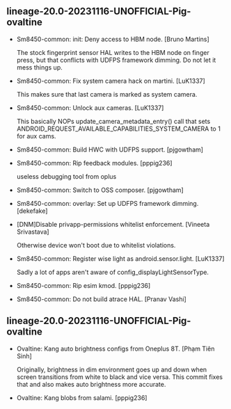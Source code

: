 lineage-20.0-20231116-UNOFFICIAL-Pig-ovaltine
------------
- Sm8450-common: init: Deny access to HBM node. [Bruno Martins]

  The stock fingerprint sensor HAL writes to the HBM node on finger press,
  but that conflicts with UDFPS framework dimming. Do not let it mess
  things up.
- Sm8450-common: Fix system camera hack on martini. [LuK1337]

  This makes sure that last camera is marked as system camera.
- Sm8450-common: Unlock aux cameras. [LuK1337]

  This basically NOPs update_camera_metadata_entry() call that sets
  ANDROID_REQUEST_AVAILABLE_CAPABILITIES_SYSTEM_CAMERA to 1 for aux cams.
- Sm8450-common: Build HWC with UDFPS support. [pjgowtham]
- Sm8450-common: Rip feedback modules. [pppig236]

  useless debugging tool from oplus
- Sm8450-common: Switch to OSS composer. [pjgowtham]
- Sm8450-common: overlay: Set up UDFPS framework dimming. [dekefake]
- [DNM]Disable privapp-permissions whitelist enforcement. [Vineeta
  Srivastava]

  Otherwise device won't boot due to whitelist violations.
- Sm8450-common: Register wise light as android.sensor.light. [LuK1337]

  Sadly a lot of apps aren't aware of config_displayLightSensorType.
- Sm8450-common: Rip esim kmod. [pppig236]
- Sm8450-common: Do not build atrace HAL. [Pranav Vashi]


lineage-20.0-20231116-UNOFFICIAL-Pig-ovaltine
------------
- Ovaltine: Kang auto brightness configs from Oneplus 8T. [Phạm Tiên
  Sinh]

  Originally, brightness in dim environment goes up and down when screen transitions from white to black and vice versa. This commit fixes that and also makes auto brightness more accurate.
- Ovaltine: Kang blobs from salami. [pppig236]


